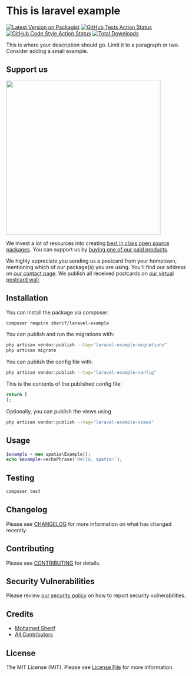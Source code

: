 # This is laravel example

[![Latest Version on Packagist](https://img.shields.io/packagist/v/sherif/laravel-example.svg?style=flat-square)](https://packagist.org/packages/sherif/laravel-example)
[![GitHub Tests Action Status](https://img.shields.io/github/actions/workflow/status/sherif/laravel-example/run-tests.yml?branch=main&label=tests&style=flat-square)](https://github.com/sherif/laravel-example/actions?query=workflow%3Arun-tests+branch%3Amain)
[![GitHub Code Style Action Status](https://img.shields.io/github/actions/workflow/status/sherif/laravel-example/fix-php-code-style-issues.yml?branch=main&label=code%20style&style=flat-square)](https://github.com/sherif/laravel-example/actions?query=workflow%3A"Fix+PHP+code+style+issues"+branch%3Amain)
[![Total Downloads](https://img.shields.io/packagist/dt/sherif/laravel-example.svg?style=flat-square)](https://packagist.org/packages/sherif/laravel-example)

This is where your description should go. Limit it to a paragraph or two. Consider adding a small example.

## Support us

[<img src="https://github-ads.s3.eu-central-1.amazonaws.com/laravel-example.jpg?t=1" width="419px" />](https://spatie.be/github-ad-click/laravel-example)

We invest a lot of resources into creating [best in class open source packages](https://spatie.be/open-source). You can support us by [buying one of our paid products](https://spatie.be/open-source/support-us).

We highly appreciate you sending us a postcard from your hometown, mentioning which of our package(s) you are using. You'll find our address on [our contact page](https://spatie.be/about-us). We publish all received postcards on [our virtual postcard wall](https://spatie.be/open-source/postcards).

## Installation

You can install the package via composer:

```bash
composer require sherif/laravel-example
```

You can publish and run the migrations with:

```bash
php artisan vendor:publish --tag="laravel-example-migrations"
php artisan migrate
```

You can publish the config file with:

```bash
php artisan vendor:publish --tag="laravel-example-config"
```

This is the contents of the published config file:

```php
return [
];
```

Optionally, you can publish the views using

```bash
php artisan vendor:publish --tag="laravel-example-views"
```

## Usage

```php
$example = new spatie\Example();
echo $example->echoPhrase('Hello, spatie!');
```

## Testing

```bash
composer test
```

## Changelog

Please see [CHANGELOG](CHANGELOG.md) for more information on what has changed recently.

## Contributing

Please see [CONTRIBUTING](CONTRIBUTING.md) for details.

## Security Vulnerabilities

Please review [our security policy](../../security/policy) on how to report security vulnerabilities.

## Credits

- [Mohamed Sherif](https://github.com/Sherif)
- [All Contributors](../../contributors)

## License

The MIT License (MIT). Please see [License File](LICENSE.md) for more information.
